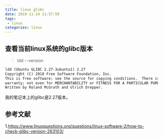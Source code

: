 ```yaml
---
title: linux glibc
date: 2019-11-24 11:57:59
tags:
 - linux
categories: linux
---
```


## 查看当前linux系统的glibc版本
> ldd --version
``` txt
ldd (Ubuntu GLIBC 2.27-3ubuntu1) 2.27
Copyright (C) 2018 Free Software Foundation, Inc.
This is free software; see the source for copying conditions.  There is NO
warranty; not even for MERCHANTABILITY or FITNESS FOR A PARTICULAR PURPOSE.
Written by Roland McGrath and Ulrich Drepper.
```
我的笔记本上的glibc是2.27版本。

## 参考文献
1.https://www.linuxquestions.org/questions/linux-software-2/how-to-check-glibc-version-263103/

